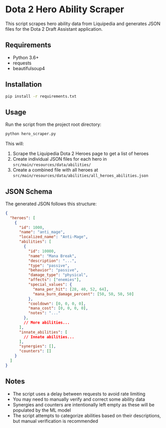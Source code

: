 # Dota 2 Hero Ability Scraper

This script scrapes hero ability data from Liquipedia and generates JSON files for the Dota 2 Draft Assistant application.

## Requirements

- Python 3.6+
- requests
- beautifulsoup4

## Installation

```bash
pip install -r requirements.txt
```

## Usage

Run the script from the project root directory:

```bash
python hero_scraper.py
```

This will:
1. Scrape the Liquipedia Dota 2 Heroes page to get a list of heroes
2. Create individual JSON files for each hero in `src/main/resources/data/abilities/`
3. Create a combined file with all heroes at `src/main/resources/data/abilities/all_heroes_abilities.json`

## JSON Schema

The generated JSON follows this structure:

```json
{
  "heroes": [
    {
      "id": 1000,
      "name": "anti_mage",
      "localized_name": "Anti-Mage",
      "abilities": [
        {
          "id": 10000,
          "name": "Mana Break",
          "description": "...",
          "type": "passive",
          "behavior": "passive",
          "damage_type": "physical",
          "affects": ["enemies"],
          "special_values": {
            "mana_per_hit": [28, 40, 52, 64],
            "mana_burn_damage_percent": [50, 50, 50, 50]
          },
          "cooldown": [0, 0, 0, 0],
          "mana_cost": [0, 0, 0, 0],
          "notes": "..."
        },
        // More abilities...
      ],
      "innate_abilities": [
        // Innate abilities...
      ],
      "synergies": [],
      "counters": []
    }
  ]
}
```

## Notes

- The script uses a delay between requests to avoid rate limiting
- You may need to manually verify and correct some ability data
- Synergies and counters are intentionally left empty as these will be populated by the ML model
- The script attempts to categorize abilities based on their descriptions, but manual verification is recommended